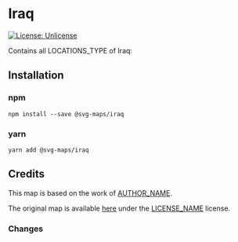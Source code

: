 #  Iraq

[![License: Unlicense](https://img.shields.io/badge/license-Unlicense-blue.svg)](http://unlicense.org/)

Contains all LOCATIONS_TYPE of Iraq:
<!-- List all the locations in alphabetical order -->

## Installation

### npm

`npm install --save @svg-maps/iraq`

### yarn

`yarn add @svg-maps/iraq`

## Credits

This map is based on the work of [AUTHOR_NAME](AUTHOR_PROFILE_LINK).

The original map is available [here](ORIGINAL_MAP_LINK) under the [LICENSE_NAME](LICENSE_LINK) license.

### Changes

<!-- 
List all the changes made in the SVG file
For example:
* Remove unnecessary attributes
* Replace title by name attributes
* Adjust viewBox
* Rename ids
* Sort `<path/>` alphabetically
-->
